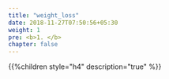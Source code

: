 ```yaml
---
title: "weight_loss"
date: 2018-11-27T07:50:56+05:30
weight: 1
pre: <b>1. </b>
chapter: false
---
```


{{%children style="h4" description="true" %}}
